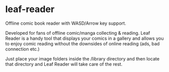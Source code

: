 # leaf-reader
 Offline comic book reader with WASD/Arrow key support.
 
 Developed for fans of offline comic/manga collecting & reading.
 Leaf Reader is a handy tool that displays your comics in a gallery and allows you to enjoy comic reading without the downsides of online reading (ads, bad connection etc.)

 Just place your image folders inside the /library directory and then locate that directory and Leaf Reader will take care of the rest.

